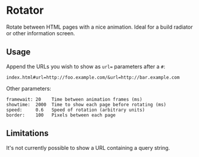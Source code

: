 Rotator
=======

Rotate between HTML pages with a nice animation. Ideal for a build radiator or
other information screen.

Usage
-----

Append the URLs you wish to show as `url=` parameters after a `#`:

    index.html#url=http://foo.example.com/&url=http://bar.example.com

Other parameters:

    framewait: 20    Time between animation frames (ms)
    showtime:  2000  Time to show each page before rotating (ms)
    speed:     0.6   Speed of rotation (arbitrary units)
    border:    100   Pixels between each page

Limitations
-----------

It's not currently possible to show a URL containing a query string.
